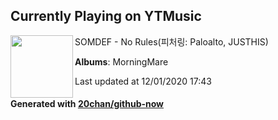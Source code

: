 ## Currently Playing on YTMusic

[<img align="left" width="100" src="https://lh3.googleusercontent.com/PBfoMk2SWaTaFWU8zKFua2bALMTBXgwckX1YzwXPNwzG5Fr4G5UjKwWxIuEK_zSEO9WNXEfkPq-9uegE">](https://music.youtube.com/channel/UCCWbwMj_DYJDsQCfC2NglCA)

SOMDEF - No Rules(피처링: Paloalto, JUSTHIS)

**Albums**: MorningMare

Last updated at 12/01/2020 17:43

#### Generated with [20chan/github-now](https://github.com/20chan/github-now)
